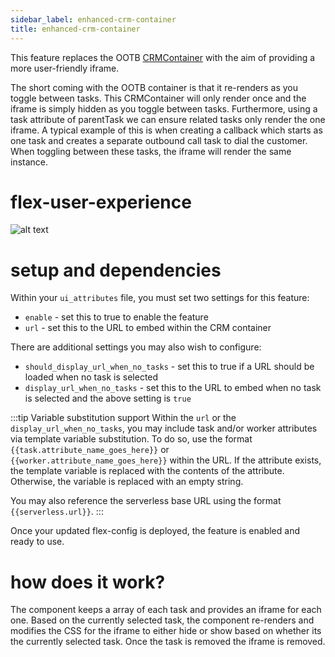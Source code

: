 ```yaml
---
sidebar_label: enhanced-crm-container
title: enhanced-crm-container
---
```


This feature replaces the OOTB [CRMContainer](https://assets.flex.twilio.com/docs/releases/flex-ui/latest/programmable-components/components/CRMContainer) with the aim of providing a more user-friendly iframe.

The short coming with the OOTB container is that it re-renders as you toggle between tasks. This CRMContainer will only render once and the iframe is simply hidden as you toggle between tasks. Furthermore, using a task attribute of parentTask we can ensure related tasks only render the one iframe. A typical example of this is when creating a callback which starts as one task and creates a separate outbound call task to dial the customer. When toggling between these tasks, the iframe will render the same instance.

# flex-user-experience

![alt text](/img/features/enhanced-crm-container/flex-user-experience-enhanced-crm-container.gif)

# setup and dependencies

Within your `ui_attributes` file, you must set two settings for this feature:

- `enable` - set this to true to enable the feature
- `url` - set this to the URL to embed within the CRM container

There are additional settings you may also wish to configure:

- `should_display_url_when_no_tasks` - set this to true if a URL should be loaded when no task is selected
- `display_url_when_no_tasks` - set this to the URL to embed when no task is selected and the above setting is `true`

:::tip Variable substitution support
Within the `url` or the `display_url_when_no_tasks`, you may include task and/or worker attributes via template variable substitution. To do so, use the format `{{task.attribute_name_goes_here}}` or `{{worker.attribute_name_goes_here}}` within the URL. If the attribute exists, the template variable is replaced with the contents of the attribute. Otherwise, the variable is replaced with an empty string.

You may also reference the serverless base URL using the format `{{serverless.url}}`.
:::

Once your updated flex-config is deployed, the feature is enabled and ready to use.

# how does it work?

The component keeps a array of each task and provides an iframe for each one. Based on the currently selected task, the component re-renders and modifies the CSS for the iframe to either hide or show based on whether its the currently selected task. Once the task is removed the iframe is removed.
